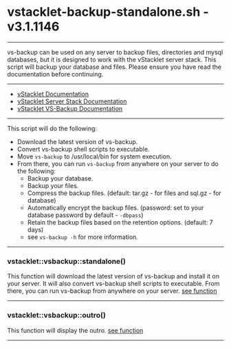 # vstacklet-backup-standalone.sh - v3.1.1146


---

vs-backup can be used on any server to backup files, directories and mysql
databases, but it is designed to work with the vStacklet server stack.
This script will backup your database and files.
Please ensure you have read the documentation before continuing.

---

- [vStacklet Documentation](https://github.com/JMSDOnline/vstacklet/blob/main/docs/setup/vstacklet.sh.md)
- [vStacklet Server Stack Documentation](https://github.com/JMSDOnline/vstacklet/blob/main/docs/setup/vstacklet-server-stack.sh.md)
- [vStacklet VS-Backup Documentation](https://github.com/JMSDOnline/vstacklet/blob/main/docs/bin/backup/vs-backup.md)

---

This script will do the following:
- Download the latest version of vs-backup.
- Convert vs-backup shell scripts to executable.
- Move `vs-backup` to /usr/local/bin for system execution.
- From there, you can run `vs-backup` from anywhere on your server to do the following:
  - Backup your database.
  - Backup your files.
  - Compress the backup files. (default: tar.gz - for files and sql.gz - for database)
  - Automatically encrypt the backup files. (password: set to your database password by default - `-dbpass`)
  - Retain the backup files based on the retention options. (default: 7 days)
  - see `vs-backup -h` for more information.

---



### vstacklet::vsbackup::standalone()

This function will download the latest version of vs-backup
and install it on your server. It will also convert vs-backup shell scripts
to executable. From there, you can run vs-backup from anywhere on your server.
[see function](https://github.com/JMSDOnline/vstacklet/blob/main/bin/backup/vstacklet-backup-standalone.sh#L60-L67)

---

### vstacklet::vsbackup::outro()

This function will display the outro. [see function](https://github.com/JMSDOnline/vstacklet/blob/main/bin/backup/vstacklet-backup-standalone.sh#L75-L87)

---


